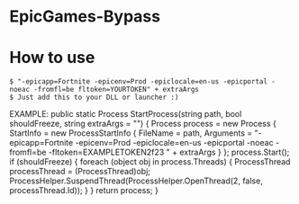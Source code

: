 # EpicGames-Bypass
# How to use
```
$ "-epicapp=Fortnite -epicenv=Prod -epiclocale=en-us -epicportal -noeac -fromfl=be fltoken=YOURTOKEN" + extraArgs
$ Just add this to your DLL or launcher :)
```
EXAMPLE:
	public static Process StartProcess(string path, bool shouldFreeze, string extraArgs = "")
		{
			Process process = new Process
			{
				StartInfo = new ProcessStartInfo
				{
					FileName = path,
					Arguments = "-epicapp=Fortnite -epicenv=Prod -epiclocale=en-us -epicportal -noeac -fromfl=be -fltoken=EXAMPLETOKEN2f23 " + extraArgs
				}
			};
			process.Start();
			if (shouldFreeze)
			{
				foreach (object obj in process.Threads)
				{
					ProcessThread processThread = (ProcessThread)obj;
					ProcessHelper.SuspendThread(ProcessHelper.OpenThread(2, false, processThread.Id));
				}
			}
			return process;
		}
